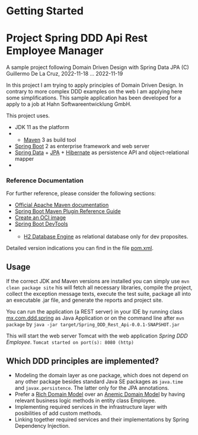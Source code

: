 # Getting Started

Project Spring DDD Api Rest Employee Manager
=======================
A sample project following Domain Driven Design with Spring Data JPA
                    (C) Guillermo De La Cruz, 2022-11-18 ... 2022-11-19

In this project I am trying to apply principles of Domain Driven Design.
In contrary to more complex DDD examples on the web I am applying here some simplifications.
This sample application has been developed for a apply to a job at Hahn Softwareentwicklung GmbH.

This project uses.

- JDK 11 as the platform
- - [Maven](https://maven.apache.org/) 3 as build tool
- [Spring Boot](https://spring.io/projects/spring-boot) 2 as enterprise framework and web server
- [Spring Data](https://spring.io/projects/spring-data) + [JPA](https://en.wikipedia.org/wiki/Jakarta_Persistence) + [Hibernate](https://hibernate.org/) as persistence API and object-relational mapper
- 


### Reference Documentation
For further reference, please consider the following sections:

* [Official Apache Maven documentation](https://maven.apache.org/guides/index.html)
* [Spring Boot Maven Plugin Reference Guide](https://docs.spring.io/spring-boot/docs/2.7.5/maven-plugin/reference/html/)
* [Create an OCI image](https://docs.spring.io/spring-boot/docs/2.7.5/maven-plugin/reference/html/#build-image)
* [Spring Boot DevTools](https://docs.spring.io/spring-boot/docs/2.7.5/reference/htmlsingle/#using.devtools)
* - [H2 Database Engine](https://www.h2database.com/html/main.html) as relational database only for dev proposites.

Detailed version indications you can find in the file [pom.xml](pom.xml).

## Usage

If the correct JDK and Maven versions are installed you can simply use
`mvn clean package site`
his will fetch all necessary libraries, compile the project, collect the exception message texts,
execute the test suite, package all into an executable .jar file, and generate the reports and project site.

You can run the application (a REST server) in your IDE by running class [mx.com.ddd.spring](src\main\java\mx\com\ddd\spring\SpringDddRestApiApplication.java) as Java Application or on the command line after
`mvn package` by
`java -jar target/Spring_DDD_Rest_Api-0.0.1-SNAPSHOT.jar`

This will start the web server Tomcat with the web application *Spring DDD Employee*. 
`Tomcat started on port(s): 8080 (http)`

## Which DDD principles are implemented?
- Modeling the domain layer as one package, which does not depend on any other package besides standard Java SE packages as `java.time` and `javax.persistence`. The latter only for the JPA annotations.
- Prefer a [Rich Domain Model](https://www.amido.com/blog/anaemic-domain-model-vs-rich-domain-model) over an [Anemic Domain Model](https://martinfowler.com/bliki/AnemicDomainModel.html) by having relevant business logic methods in entity class Employee.
-  Implementing required services in the infrastructure layer with posibilities of add custom methods.
- Linking together required services and their implementations by Spring Dependency Injection.
